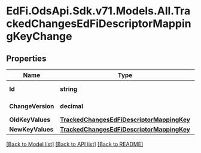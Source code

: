 # EdFi.OdsApi.Sdk.v71.Models.All.TrackedChangesEdFiDescriptorMappingKeyChange

## Properties

Name | Type | Description | Notes
------------ | ------------- | ------------- | -------------
**Id** | **string** | Resource identifier | [optional] 
**ChangeVersion** | **decimal** | Change version | [optional] 
**OldKeyValues** | [**TrackedChangesEdFiDescriptorMappingKey**](TrackedChangesEdFiDescriptorMappingKey.md) |  | [optional] 
**NewKeyValues** | [**TrackedChangesEdFiDescriptorMappingKey**](TrackedChangesEdFiDescriptorMappingKey.md) |  | [optional] 

[[Back to Model list]](../README.md#documentation-for-models) [[Back to API list]](../README.md#documentation-for-api-endpoints) [[Back to README]](../README.md)

